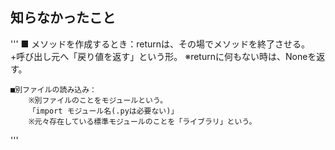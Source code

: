 ## 知らなかったこと

'''
    ■ メソッドを作成するとき：returnは、その場でメソッドを終了させる。
                         +呼び出し元へ「戻り値を返す」という形。
                         ※returnに何もない時は、Noneを返す。
    
    ■別ファイルの読み込み：
        ※別ファイルのことをモジュールという。
        「import モジュール名(.pyは必要ない)」
        ※元々存在している標準モジュールのことを「ライブラリ」という。
        

'''

